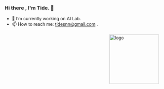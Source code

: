 ### Hi there , I'm Tide. 👋

- 🔭 I’m currently working on AI Lab.
- 📫 How to reach me: tidesnn@gmail.com .

<img src="https://github-readme-stats.vercel.app/api?username=SeaTidesProy&show_icons=true" alt="logo" height="160" align="right" style="margin: 5px; margin-bottom: 20px;"/>


<!--
**SeaTidesPro/SeaTidesPro** is a ✨ _special_ ✨ repository because its `README.md` (this file) appears on your GitHub profile.


Here are some ideas to get you started:

- 🔭 I’m currently working on ...
- 🌱 I’m currently learning ...
- 👯 I’m looking to collaborate on ...

..
- 😄 Pronouns: ...
- ⚡ Fun fact: ...
-->
